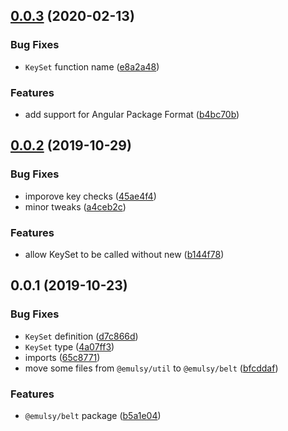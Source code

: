 ## [0.0.3](https://github.com/gavar/emulsy/compare/v/belt/0.0.2...v/belt/0.0.3) (2020-02-13)


### Bug Fixes

* `KeySet` function name ([e8a2a48](https://github.com/gavar/emulsy/commit/e8a2a48fbd9856f15b9216fb2d3be2db71c711dc))


### Features

* add support for Angular Package Format ([b4bc70b](https://github.com/gavar/emulsy/commit/b4bc70b03c990609e34167258796890ffbdd21a8))

## [0.0.2](https://github.com/gavar/emulsy/compare/v/belt/0.0.1...v/belt/0.0.2) (2019-10-29)


### Bug Fixes

* imporove key checks ([45ae4f4](https://github.com/gavar/emulsy/commit/45ae4f44bf77a78ac053db8ac32a8ba193104a50))
* minor tweaks ([a4ceb2c](https://github.com/gavar/emulsy/commit/a4ceb2cba5ec6d89961e94511050657415bf15ea))


### Features

* allow KeySet to be called without new ([b144f78](https://github.com/gavar/emulsy/commit/b144f78e49b2988d1d9acc594052197ca3f596f3))

## 0.0.1 (2019-10-23)


### Bug Fixes

* `KeySet` definition ([d7c866d](https://github.com/gavar/emulsy/commit/d7c866dfbbfdbe4577ba76b37c44fd0dbd971652))
* `KeySet` type ([4a07ff3](https://github.com/gavar/emulsy/commit/4a07ff38e31e6ed3ce3987770fa03027ce308e26))
* imports ([65c8771](https://github.com/gavar/emulsy/commit/65c87710a78ede7d194788398c4af4ade3cb798c))
* move some files from `@emulsy/util` to `@emulsy/belt` ([bfcddaf](https://github.com/gavar/emulsy/commit/bfcddaf3ef671332b49709d95d12788a9e892a61))


### Features

* `@emulsy/belt` package ([b5a1e04](https://github.com/gavar/emulsy/commit/b5a1e04c0954076ab834b816f2a4e59124fd7876))
